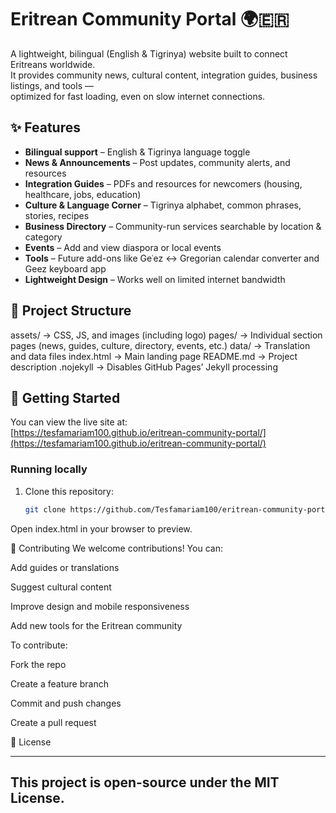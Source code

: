 # Eritrean Community Portal 🌍🇪🇷

A lightweight, bilingual (English & Tigrinya) website built to connect Eritreans worldwide.  
It provides community news, cultural content, integration guides, business listings, and tools —  
optimized for fast loading, even on slow internet connections.

## ✨ Features

- **Bilingual support** – English & Tigrinya language toggle
- **News & Announcements** – Post updates, community alerts, and resources
- **Integration Guides** – PDFs and resources for newcomers (housing, healthcare, jobs, education)
- **Culture & Language Corner** – Tigrinya alphabet, common phrases, stories, recipes
- **Business Directory** – Community-run services searchable by location & category
- **Events** – Add and view diaspora or local events
- **Tools** – Future add-ons like Geʿez ↔ Gregorian calendar converter and Geez keyboard app
- **Lightweight Design** – Works well on limited internet bandwidth

## 📂 Project Structure

assets/ → CSS, JS, and images (including logo)
pages/ → Individual section pages (news, guides, culture, directory, events, etc.)
data/ → Translation and data files
index.html → Main landing page
README.md → Project description
.nojekyll → Disables GitHub Pages’ Jekyll processing


## 🚀 Getting Started

You can view the live site at:  
[https://tesfamariam100.github.io/eritrean-community-portal/](https://tesfamariam100.github.io/eritrean-community-portal/)

### Running locally

1. Clone this repository:
   ```bash
   git clone https://github.com/Tesfamariam100/eritrean-community-portal.git

Open index.html in your browser to preview.

🤝 Contributing
We welcome contributions! You can:

Add guides or translations

Suggest cultural content

Improve design and mobile responsiveness

Add new tools for the Eritrean community

To contribute:

Fork the repo

Create a feature branch

Commit and push changes

Create a pull request

📜 License


---
This project is open-source under the MIT License.
---



